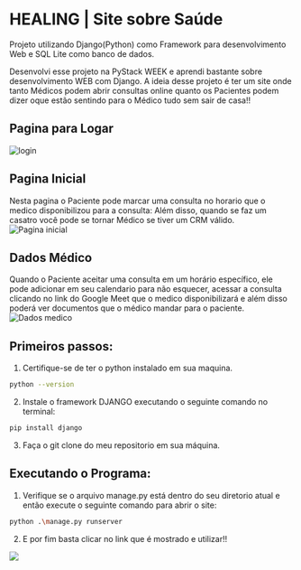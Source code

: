 # HEALING | Site sobre Saúde
Projeto utilizando Django(Python) como Framework para desenvolvimento Web e SQL Lite como banco de dados.

Desenvolvi esse projeto na PyStack WEEK e aprendi bastante sobre desenvolvimento WEB com Django. A ideia desse projeto é ter um site onde tanto Médicos podem abrir consultas online quanto os Pacientes podem dizer oque estão sentindo para o Médico tudo sem sair de casa!!

## Pagina para Logar

<img src="" alt="login">

## Pagina Inicial
Nesta pagina o Paciente pode marcar uma consulta no horario que o medico disponibilizou para a consulta:
Além disso, quando se faz um casatro você pode se tornar Médico se tiver um CRM válido.
<img src="Captura de tela 2024-11-07 122531.png" alt="Pagina inicial">

## Dados Médico
Quando o Paciente aceitar uma consulta em um horário específico, ele pode adicionar em seu calendario para não esquecer, acessar a consulta clicando no link do Google Meet que o medico disponibilizará e além disso poderá ver documentos que o médico mandar para o paciente.
<img src="Captura de tela 2024-11-07 122645.png" alt="Dados medico">

## Primeiros passos:

1. Certifique-se de ter o python instalado em sua maquina. 

```bash
python --version
```

2. Instale o framework DJANGO executando o seguinte comando no terminal:

```bash
pip install django
```

3. Faça o git clone do meu repositorio em sua máquina.

## Executando o Programa:

1. Verifique se o arquivo manage.py está dentro do seu diretorio atual e então execute o seguinte comando para abrir o site:
```bash
python .\manage.py runserver
```
2. E por fim basta clicar no link que é mostrado e utilizar!!

<img src="https://media.tenor.com/1MfQk9vFF7MAAAAM/anime-bye-bye-maki.gif">
